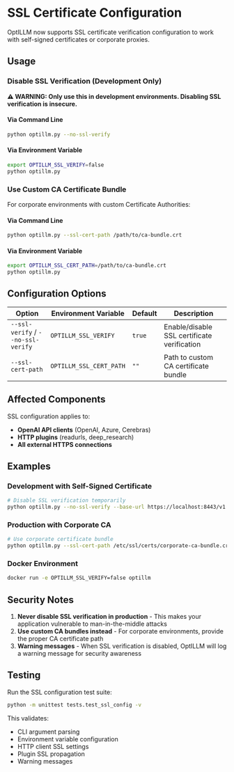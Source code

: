 # SSL Certificate Configuration

OptILLM now supports SSL certificate verification configuration to work with self-signed certificates or corporate proxies.

## Usage

### Disable SSL Verification (Development Only)

**⚠️ WARNING: Only use this in development environments. Disabling SSL verification is insecure.**

#### Via Command Line
```bash
python optillm.py --no-ssl-verify
```

#### Via Environment Variable
```bash
export OPTILLM_SSL_VERIFY=false
python optillm.py
```

### Use Custom CA Certificate Bundle

For corporate environments with custom Certificate Authorities:

#### Via Command Line
```bash
python optillm.py --ssl-cert-path /path/to/ca-bundle.crt
```

#### Via Environment Variable
```bash
export OPTILLM_SSL_CERT_PATH=/path/to/ca-bundle.crt
python optillm.py
```

## Configuration Options

| Option | Environment Variable | Default | Description |
|--------|---------------------|---------|-------------|
| `--ssl-verify` / `--no-ssl-verify` | `OPTILLM_SSL_VERIFY` | `true` | Enable/disable SSL certificate verification |
| `--ssl-cert-path` | `OPTILLM_SSL_CERT_PATH` | `""` | Path to custom CA certificate bundle |

## Affected Components

SSL configuration applies to:
- **OpenAI API clients** (OpenAI, Azure, Cerebras)
- **HTTP plugins** (readurls, deep_research)
- **All external HTTPS connections**

## Examples

### Development with Self-Signed Certificate
```bash
# Disable SSL verification temporarily
python optillm.py --no-ssl-verify --base-url https://localhost:8443/v1
```

### Production with Corporate CA
```bash
# Use corporate certificate bundle
python optillm.py --ssl-cert-path /etc/ssl/certs/corporate-ca-bundle.crt
```

### Docker Environment
```bash
docker run -e OPTILLM_SSL_VERIFY=false optillm
```

## Security Notes

1. **Never disable SSL verification in production** - This makes your application vulnerable to man-in-the-middle attacks
2. **Use custom CA bundles instead** - For corporate environments, provide the proper CA certificate path
3. **Warning messages** - When SSL verification is disabled, OptILLM will log a warning message for security awareness

## Testing

Run the SSL configuration test suite:
```bash
python -m unittest tests.test_ssl_config -v
```

This validates:
- CLI argument parsing
- Environment variable configuration
- HTTP client SSL settings
- Plugin SSL propagation
- Warning messages